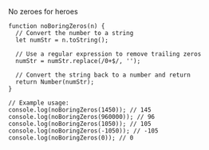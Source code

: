 No zeroes for heroes

    function noBoringZeros(n) {
      // Convert the number to a string
      let numStr = n.toString();
      
      // Use a regular expression to remove trailing zeros
      numStr = numStr.replace(/0+$/, '');
    
      // Convert the string back to a number and return
      return Number(numStr);
    }
    
    // Example usage:
    console.log(noBoringZeros(1450)); // 145
    console.log(noBoringZeros(960000)); // 96
    console.log(noBoringZeros(1050)); // 105
    console.log(noBoringZeros(-1050)); // -105
    console.log(noBoringZeros(0)); // 0
